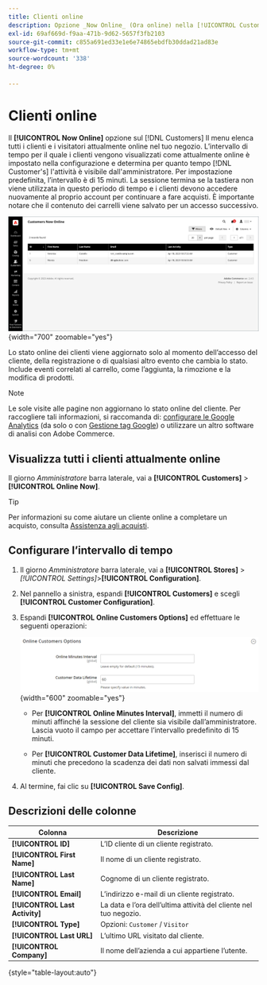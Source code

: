 ```yaml
---
title: Clienti online
description: Opzione _Now Online_ (Ora online) nella [!UICONTROL Customers ]Il menu elenca tutti i clienti e i visitatori attualmente online nel tuo negozio.
exl-id: 69af669d-f9aa-471b-9d62-5657f3fb2103
source-git-commit: c855a691ed33e1e6e74865ebdfb30ddad21ad83e
workflow-type: tm+mt
source-wordcount: '338'
ht-degree: 0%

---
```


# Clienti online

Il **[!UICONTROL Now Online]** opzione sul [!DNL Customers] Il menu elenca tutti i clienti e i visitatori attualmente online nel tuo negozio. L’intervallo di tempo per il quale i clienti vengono visualizzati come attualmente online è impostato nella configurazione e determina per quanto tempo [!DNL Customer's] l&#39;attività è visibile dall&#39;amministratore. Per impostazione predefinita, l’intervallo è di 15 minuti. La sessione termina se la tastiera non viene utilizzata in questo periodo di tempo e i clienti devono accedere nuovamente al proprio account per continuare a fare acquisti. È importante notare che il contenuto dei carrelli viene salvato per un accesso successivo.

![Clienti online](assets/customers-now-online.png){width="700" zoomable="yes"}

Lo stato online dei clienti viene aggiornato solo al momento dell’accesso del cliente, della registrazione o di qualsiasi altro evento che cambia lo stato. Include eventi correlati al carrello, come l’aggiunta, la rimozione e la modifica di prodotti.

>[!NOTE]
>
>Le sole visite alle pagine non aggiornano lo stato online del cliente. Per raccogliere tali informazioni, si raccomanda di: [configurare le Google Analytics](../merchandising-promotions/google-analytics.md) (da solo o con [Gestione tag Google](../merchandising-promotions/google-tag-manager.md)) o utilizzare un altro software di analisi con Adobe Commerce.

## Visualizza tutti i clienti attualmente online

Il giorno _Amministratore_ barra laterale, vai a **[!UICONTROL Customers]** > **[!UICONTROL Online Now]**.

>[!TIP]
>
>Per informazioni su come aiutare un cliente online a completare un acquisto, consulta [Assistenza agli acquisti](../stores-purchase/introduction.md#shopping-assistance).

## Configurare l’intervallo di tempo

1. Il giorno _Amministratore_ barra laterale, vai a **[!UICONTROL Stores]** > _[!UICONTROL Settings]_>**[!UICONTROL Configuration]**.

1. Nel pannello a sinistra, espandi **[!UICONTROL Customers]** e scegli **[!UICONTROL Customer Configuration]**.

1. Espandi **[!UICONTROL Online Customers Options]** ed effettuare le seguenti operazioni:

   ![Opzioni cliente online](../configuration-reference/customers/assets/customer-configuration-online-customers-options.png){width="600" zoomable="yes"}

   - Per **[!UICONTROL Online Minutes Interval]**, immetti il numero di minuti affinché la sessione del cliente sia visibile dall’amministratore. Lascia vuoto il campo per accettare l’intervallo predefinito di 15 minuti.

   - Per **[!UICONTROL Customer Data Lifetime]**, inserisci il numero di minuti che precedono la scadenza dei dati non salvati immessi dal cliente.

1. Al termine, fai clic su **[!UICONTROL Save Config]**.

## Descrizioni delle colonne

| Colonna | Descrizione |
| --- | --- |
| **[!UICONTROL ID]** | L’ID cliente di un cliente registrato. |
| **[!UICONTROL First Name]** | Il nome di un cliente registrato. |
| **[!UICONTROL Last Name]** | Cognome di un cliente registrato. |
| **[!UICONTROL Email]** | L’indirizzo e-mail di un cliente registrato. |
| **[!UICONTROL Last Activity]** | La data e l’ora dell’ultima attività del cliente nel tuo negozio. |
| **[!UICONTROL Type]** | Opzioni: `Customer` / `Visitor` |
| **[!UICONTROL Last URL]** | L’ultimo URL visitato dal cliente. |
| **[!UICONTROL Company]** | Il nome dell’azienda a cui appartiene l’utente. |

{style="table-layout:auto"}
